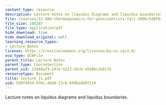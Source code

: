 ```yaml
---
content_type: resource
description: Lecture notes on liquidus diagrams and liquidus boundaries.
file: /courses/12-480-thermodynamics-for-geoscientists-fall-2006/5d8f04346f6c49a823cb949ba469f319_lecture_11.pdf
file_size: 188287
file_type: application/pdf
hide_download: true
hide_download_original: null
learning_resource_types:
- Lecture Notes
license: https://creativecommons.org/licenses/by-nc-sa/4.0/
ocw_type: OCWFile
parent_title: Lecture Notes
parent_type: CourseSection
parent_uid: 13d68a73-247e-5223-26c6-a5506c2e8176
resourcetype: Document
title: lecture_11.pdf
uid: 5d8f0434-6f6c-49a8-23cb-949ba469f319
---
```

Lecture notes on liquidus diagrams and liquidus boundaries.